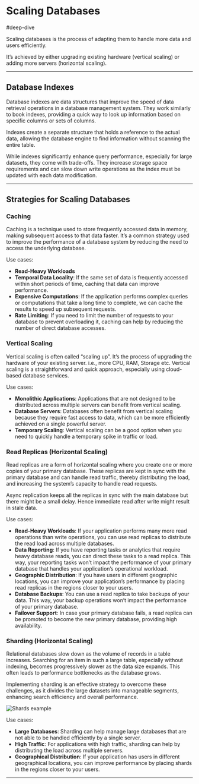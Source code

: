 # Scaling Databases

#deep-dive

Scaling databases is the process of adapting them to handle more data and users efficiently.

It’s achieved by either upgrading existing hardware (vertical scaling) or adding more servers (horizontal scaling).

---
## Database Indexes

Database indexes are data structures that improve the speed of data retrieval operations in a database management system. They work similarly to book indexes, providing a quick way to look up information based on specific columns or sets of columns.

Indexes create a separate structure that holds a reference to the actual data, allowing the database engine to find information without scanning the entire table.

While indexes significantly enhance query performance, especially for large datasets, they come with trade-offs. They increase storage space requirements and can slow down write operations as the index must be updated with each data modification.

---
## Strategies for Scaling Databases

### Caching

Caching is a technique used to store frequently accessed data in memory, making subsequent access to that data faster. It’s a common strategy used to improve the performance of a database system by reducing the need to access the underlying database.

Use cases:

- **Read-Heavy Workloads**
- **Temporal Data Locality**: If the same set of data is frequently accessed within short periods of time, caching that data can improve performance.
- **Expensive Computations**: If the application performs complex queries or computations that take a long time to complete, we can cache the results to speed up subsequent requests.
- **Rate Limiting**: If you need to limit the number of requests to your database to prevent overloading it, caching can help by reducing the number of direct database accesses.

### Vertical Scaling

Vertical scaling is often called “scaling up”. It’s the process of upgrading the hardware of your existing server. i.e., more CPU, RAM, Storage etc. Vertical scaling is a straightforward and quick approach, especially using cloud-based database services.

Use cases:

- **Monolithic Applications**: Applications that are not designed to be distributed across multiple servers can benefit from vertical scaling.
- **Database Servers**: Databases often benefit from vertical scaling because they require fast access to data, which can be more efficiently achieved on a single powerful server.
- **Temporary Scaling**: Vertical scaling can be a good option when you need to quickly handle a temporary spike in traffic or load.

### Read Replicas (Horizontal Scaling)

Read replicas are a form of horizontal scaling where you create one or more copies of your primary database. These replicas are kept in sync with the primary database and can handle read traffic, thereby distributing the load, and increasing the system’s capacity to handle read requests.

Async replication keeps all the replicas in sync with the main database but there might be a small delay. Hence immediate read after write might result in stale data.

Use cases:

- **Read-Heavy Workloads**: If your application performs many more read operations than write operations, you can use read replicas to distribute the read load across multiple databases.
- **Data Reporting**: If you have reporting tasks or analytics that require heavy database reads, you can direct these tasks to a read replica. This way, your reporting tasks won’t impact the performance of your primary database that handles your application’s operational workload.
- **Geographic Distribution**: If you have users in different geographic locations, you can improve your application’s performance by placing read replicas in the regions closer to your users.
- **Database Backups**: You can use a read replica to take backups of your data. This way, your backup operations won’t impact the performance of your primary database.
- **Failover Support**: In case your primary database fails, a read replica can be promoted to become the new primary database, providing high availability.

### Sharding (Horizontal Scaling)

Relational databases slow down as the volume of records in a table increases. Searching for an item in such a large table, especially without indexing, becomes progressively slower as the data size expands. This often leads to performance bottlenecks as the database grows.

Implementing sharding is an effective strategy to overcome these challenges, as it divides the large datasets into manageable segments, enhancing search efficiency and overall performance.

![Shards example](shards-example.png)

Use cases:

- **Large Databases**: Sharding can help manage large databases that are not able to be handled efficiently by a single server.
- **High Traffic**: For applications with high traffic, sharding can help by distributing the load across multiple servers.
- **Geographical Distribution**: If your application has users in different geographical locations, you can improve performance by placing shards in the regions closer to your users.

---